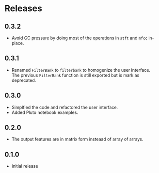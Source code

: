 # Releases

## 0.3.2
* Avoid GC pressure by doing most of the operations in `stft` and
  `mfcc` in-place.

## 0.3.1
* Renamed `FilterBank` to `filterbank` to homogenize the user interface.
  The previous `FilterBank` function is still exported but is mark
  as deprecated.

## 0.3.0
* Simplfied the code and refactored the user interface.
* Added Pluto notebook examples.

## 0.2.0
* The output features are in matrix form insteaad of array of arrays.

## 0.1.0
* initial release
